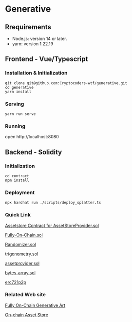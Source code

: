 # Generative

## Rrequirements

- Node.js: version 14 or later.
- yarn: version 1.22.19

## Frontend - Vue/Typescript

### Installation & Initialization

```
git clone git@github.com:Cryptocoders-wtf/generative.git
cd generative
yarn install
```
### Serving
```
yarn run serve
```
### Running
open http://localhost:8080

## Backend - Solidity

### Initialization

```
cd contract
npm install
```

### Deployment
```
npx hardhat run ./scripts/deploy_splatter.ts
```

### Quick Link

[Assetstore Contract for AssetStoreProvider.sol](https://github.com/Cryptocoders-wtf/assetstore-contract/)

[Fully-On-Chain.sol](https://github.com/Cryptocoders-wtf/generative/tree/main/contract/contracts/packages/graphics)

[Randomizer.sol](https://github.com/Cryptocoders-wtf/generative/tree/main/contract/contracts/packages/randomizer)

[trigonometry.sol](https://github.com/Cryptocoders-wtf/generative/tree/main/contract/contracts/packages/trigonometry)

[assetprovider.sol](https://github.com/Cryptocoders-wtf/generative/tree/main/contract/contracts/packages/assetProvider)

[bytes-array.sol](https://github.com/Cryptocoders-wtf/generative/tree/main/contract/contracts/packages/bytesarray)

[erc721p2p](https://github.com/Cryptocoders-wtf/generative/tree/main/contract/contracts/packages/ERC721P2P)

### Related Web site

[Fully On-Chain Generative Art](https://fullyonchain.xyz/)

[On-chain Asset Store](https://assetstore.wtf/)





